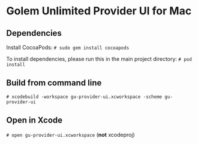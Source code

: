 # Golem Unlimited Provider UI for Mac

## Dependencies

Install CocoaPods:
`# sudo gem install cocoapods`

To install dependencies, please run this in the main project directory:
`# pod install`

## Build from command line

`# xcodebuild -workspace gu-provider-ui.xcworkspace -scheme gu-provider-ui`

## Open in Xcode

`# open gu-provider-ui.xcworkspace` (**not** xcodeproj)
